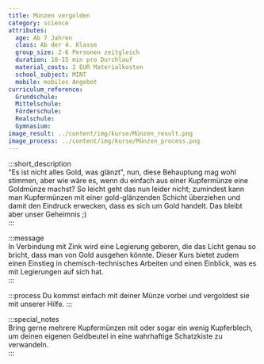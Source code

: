 ```yaml
---
title: Münzen vergolden
category: science
attributes:
  age: Ab 7 Jahren
  class: Ab der 4. Klasse
  group_size: 2-6 Personen zeitgleich
  duration: 10-15 min pro Durchlauf
  material_costs: 2 EUR Materialkosten
  school_subject: MINT
  mobile: mobiles Angebot
curriculum_reference:
  Grundschule:
  Mittelschule:
  Förderschule:    
  Realschule:
  Gymnasium:
image_result: ../content/img/kurse/Münzen_result.png
image_process: ../content/img/kurse/Münzen_process.png
---
```

:::short_description  
"Es ist nicht alles Gold, was glänzt", nun, diese Behauptung mag wohl stimmen, aber wie wäre es, wenn du einfach aus einer Kupfermünze eine Goldmünze machst? So leicht geht das nun leider nicht; zumindest kann man Kupfermünzen mit einer gold-glänzenden Schicht überziehen und damit den Eindruck erwecken, dass es sich um Gold handelt. Das bleibt aber unser Geheimnis ;)          
:::

:::message  
In Verbindung mit Zink wird eine Legierung geboren, die das Licht genau so bricht, dass man von Gold ausgehen könnte. Dieser Kurs bietet zudem einen Einstieg in chemisch-technisches Arbeiten und einen Einblick, was es mit Legierungen auf sich hat.      
:::  

:::process
Du kommst einfach mit deiner Münze vorbei und vergoldest sie mit unserer Hilfe.
:::

:::special_notes  
Bring gerne mehrere Kupfermünzen mit oder sogar ein wenig Kupferblech, um deinen eigenen Geldbeutel in eine wahrhaftige Schatzkiste zu verwandeln.     
:::
